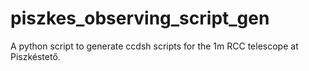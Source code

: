 # piszkes_observing_script_gen
A python script to generate ccdsh scripts for the 1m RCC telescope at Piszkéstető.
